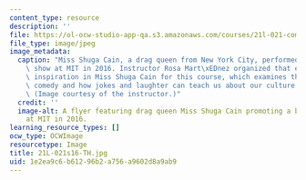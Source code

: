 ```yaml
---
content_type: resource
description: ''
file: https://ol-ocw-studio-app-qa.s3.amazonaws.com/courses/21l-021-comedy-spring-2016/1e2ea9c6b61296b2a756a9602d8a9ab9_21L-021s16-TH.jpg
file_type: image/jpeg
image_metadata:
  caption: "Miss Shuga Cain, a drag queen from New York City, performed a benefit\
    \ show at MIT in 2016. Instructor Rosa Mart\xEDnez organized that event and found\
    \ inspiration in Miss Shuga Cain for this course, which examines the history of\
    \ comedy and how jokes and laughter can teach us about our culture and ourselves.\
    \ (Image courtesy of the instructor.)"
  credit: ''
  image-alt: A flyer featuring drag queen Miss Shuga Cain promoting a benefit show
    at MIT in 2016.
learning_resource_types: []
ocw_type: OCWImage
resourcetype: Image
title: 21L-021s16-TH.jpg
uid: 1e2ea9c6-b612-96b2-a756-a9602d8a9ab9
---
```

